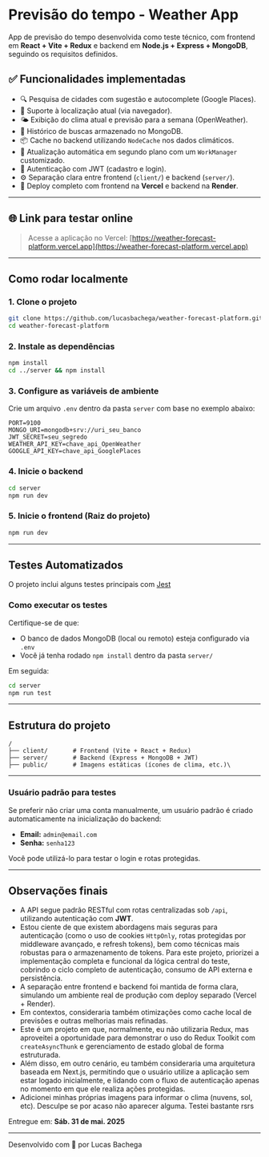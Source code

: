 # Previsão do tempo - Weather App

App de previsão do tempo desenvolvida como teste técnico, com frontend em **React + Vite + Redux** e backend em **Node.js + Express + MongoDB**, seguindo os requisitos definidos.

## ✅ Funcionalidades implementadas

- 🔍 Pesquisa de cidades com sugestão e autocomplete (Google Places).
- 📍 Suporte à localização atual (via navegador).
- 🌤 Exibição do clima atual e previsão para a semana (OpenWeather).
- 💾 Histórico de buscas armazenado no MongoDB.
- 📦 Cache no backend utilizando `NodeCache` nos dados climáticos.
- 🔁 Atualização automática em segundo plano com um `WorkManager` customizado.
- 🔐 Autenticação com JWT (cadastro e login).
- ⚙️ Separação clara entre frontend (`client/`) e backend (`server/`).
- 🚀 Deploy completo com frontend na **Vercel** e backend na **Render**.

---

## 🌐 Link para testar online

> Acesse a aplicação no Vercel:
> [https://weather-forecast-platform.vercel.app](https://weather-forecast-platform.vercel.app)

---

## Como rodar localmente

### 1. Clone o projeto

```bash
git clone https://github.com/lucasbachega/weather-forecast-platform.git
cd weather-forecast-platform
```

### 2. Instale as dependências

```bash
npm install
cd ../server && npm install
```

### 3. Configure as variáveis de ambiente

Crie um arquivo `.env` dentro da pasta `server` com base no exemplo abaixo:

```env
PORT=9100
MONGO_URI=mongodb+srv://uri_seu_banco
JWT_SECRET=seu_segredo
WEATHER_API_KEY=chave_api_OpenWeather
GOOGLE_API_KEY=chave_api_GooglePlaces
```

### 4. Inicie o backend

```bash
cd server
npm run dev
```

### 5. Inicie o frontend (Raiz do projeto)

```bash
npm run dev
```

---

## Testes Automatizados

O projeto inclui alguns testes principais com [Jest](https://jestjs.io/)

### Como executar os testes

Certifique-se de que:
- O banco de dados MongoDB (local ou remoto) esteja configurado via `.env`
- Você já tenha rodado `npm install` dentro da pasta `server/`

Em seguida:

```bash
cd server
npm run test
```

---

## Estrutura do projeto

```
/
├── client/       # Frontend (Vite + React + Redux)
├── server/       # Backend (Express + MongoDB + JWT)
├── public/       # Imagens estáticas (ícones de clima, etc.)\

```

---

### Usuário padrão para testes

Se preferir não criar uma conta manualmente, um usuário padrão é criado automaticamente na inicialização do backend:

- **Email:** `admin@email.com`  
- **Senha:** `senha123`

Você pode utilizá-lo para testar o login e rotas protegidas.

---

## Observações finais

- A API segue padrão RESTful com rotas centralizadas sob `/api`, utilizando autenticação com **JWT**.
- Estou ciente de que existem abordagens mais seguras para autenticação (como o uso de cookies `HttpOnly`, rotas protegidas por middleware avançado, e refresh tokens), bem como técnicas mais robustas para o armazenamento de tokens. Para este projeto, priorizei a implementação completa e funcional da lógica central do teste, cobrindo o ciclo completo de autenticação, consumo de API externa e persistência.
- A separação entre frontend e backend foi mantida de forma clara, simulando um ambiente real de produção com deploy separado (Vercel + Render).
- Em contextos, consideraria também otimizações como cache local de previsões e outras melhorias mais refinadas.
- Este é um projeto em que, normalmente, eu não utilizaria Redux, mas aproveitei a oportunidade para demonstrar o uso do Redux Toolkit com `createAsyncThunk` e gerenciamento de estado global de forma estruturada.
- Além disso, em outro cenário, eu também consideraria uma arquitetura baseada em Next.js, permitindo que o usuário utilize a aplicação sem estar logado inicialmente, e lidando com o fluxo de autenticação apenas no momento em que ele realiza ações protegidas.
- Adicionei minhas próprias imagens para informar o clima (nuvens, sol, etc). Desculpe se por acaso não aparecer alguma. Testei bastante rsrs

Entregue em: **Sáb. 31 de mai. 2025**

---

Desenvolvido com 💙 por Lucas Bachega
